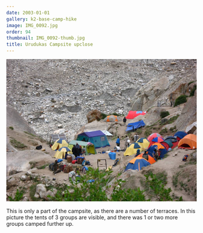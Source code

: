 ```yaml
---
date: 2003-01-01
gallery: k2-base-camp-hike
image: IMG_0092.jpg
order: 94
thumbnail: IMG_0092-thumb.jpg
title: Urudukas Campsite upclose
---
```


![Urudukas Campsite upclose](./IMG_0092.jpg)

This is only a part of the campsite, as there are a number of terraces. In this picture the tents of 3 groups are visible, and there was 1 or two more groups camped further up.